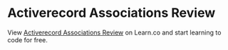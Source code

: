 # Activerecord Associations Review
<p class='util--hide'>View <a href='https://learn.co/lessons/phrg-activerecord-associations-review'>Activerecord Associations Review</a> on Learn.co and start learning to code for free.</p>
